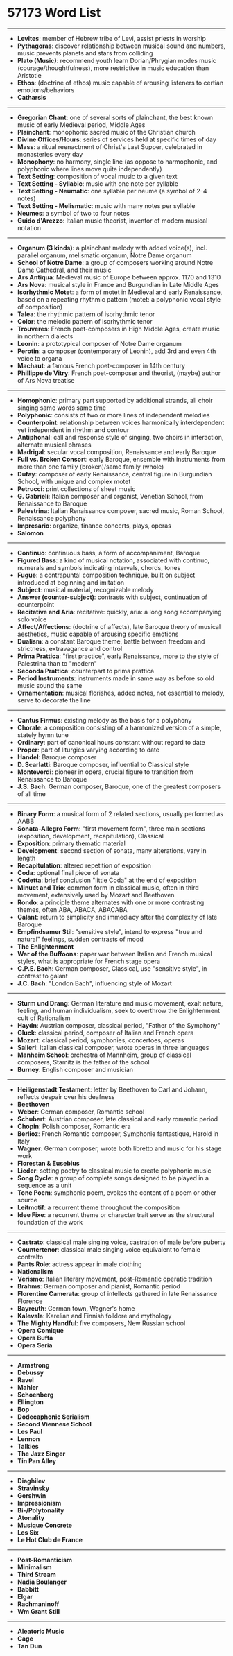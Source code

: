 # 57173 Word List

---

- __Levites__: member of Hebrew tribe of Levi, assist priests in worship
- __Pythagoras__: discover relationship between musical sound and numbers, music prevents planets and stars from colliding
- __Plato (Music)__: recommend youth learn Dorian/Phrygian modes music (courage/thoughtfulness), more restrictive in music education than Aristotle
- __Ethos__: (doctrine of ethos) music capable of arousing listeners to certian emotions/behaviors
- __Catharsis__

---

- __Gregorian Chant__: one of several sorts of plainchant, the best known music of early Medieval period, Middle Ages
- __Plainchant__: monophonic sacred music of the Christian church
- __Divine Offices/Hours__: series of services held at specific times of day
- __Mass__: a ritual reenactment of Christ's Last Supper, celebrated in monasteries every day
- __Monophony__: no harmony, single line (as oppose to harmophonic, and polyphonic where lines move quite independently)
- __Text Setting__: composition of vocal music to a given text
- __Text Setting - Syllabic__: music with one note per syllable
- __Text Setting - Neumatic__: one syllable per neume (a symbol of 2-4 notes)
- __Text Setting - Melismatic__: music with many notes per syllable
- __Neumes__: a symbol of two to four notes
- __Guido d'Arezzo__: Italian music theorist, inventor of modern musical notation

---

- __Organum (3 kinds)__: a plainchant melody with added voice(s), incl. parallel organum, melismatic organum, Notre Dame organum
- __School of Notre Dame__: a group of composers working around Notre Dame Cathedral, and their music
- __Ars Antiqua__: Medieval music of Europe between approx. 1170 and 1310
- __Ars Nova__: musical style in France and Burgundian in Late Middle Ages
- __Isorhythmic Motet__: a form of motet in Medieval and early Renaissance, based on a repeating rhythmic pattern (motet: a polyphonic vocal style of composition)
- __Talea__: the rhythmic pattern of isorhythmic tenor
- __Color__: the melodic pattern of isorhythmic tenor
- __Trouveres__: French poet-composers in High Middle Ages, create music in northern dialects
- __Leonin__: a prototypical composer of Notre Dame organum
- __Perotin__: a composer (contemporary of Leonin), add 3rd and even 4th voice to organa
- __Machaut__: a famous French poet-composer in 14th century
- __Phillippe de Vitry__: French poet-composer and theorist, (maybe) author of Ars Nova treatise

---

- __Homophonic__: primary part supported by additional strands, all choir singing same words same time
- __Polyphonic__: consists of two or more lines of independent melodies
- __Counterpoint__: relationship between voices harmonically interdependent yet independent in rhythm and contour
- __Antiphonal__: call and response style of singing, two choirs in interaction, alternate musical phrases
- __Madrigal__: secular vocal composition, Renaissance and early Baroque
- __Full vs. Broken Consort__: early Baroque, ensemble with instruments from more than one family (broken)/same family (whole)
- __Dufay__: composer of early Renaissance, central figure in Burgundian School, with unique and complex motet
- __Petrucci__: print collections of sheet music
- __G. Gabrieli__: Italian composer and organist, Venetian School, from Renaissance to Baroque
- __Palestrina__: Italian Renaissance composer, sacred music, Roman School, Renaissance polyphony
- __Impresario__: organize, finance concerts, plays, operas
- __Salomon__

---

- __Continuo__: continuous bass, a form of accompaniment, Baroque
- __Figured Bass__: a kind of musical notation, associated with continuo, numerals and symbols indicating intervals, chords, tones
- __Fugue__: a contrapuntal composition technique, built on subject introduced at beginning and imitation
- __Subject__: musical material, recognizable melody
- __Answer (counter-subject)__: contrasts with subject, continuation of counterpoint
- __Recitative and Aria__: recitative: quickly, aria: a long song accompanying solo voice
- __Affect/Affections__: (doctrine of affects), late Baroque theory of musical aesthetics, music capable of arousing specific emotions
- __Dualism__: a constant Baroque theme, battle between freedom and strictness, extravagance and control
- __Prima Prattica__: "first practice", early Renaissance, more to the style of Palestrina than to "modern"
- __Seconda Prattica__: counterpart to prima prattica
- __Period Instruments__: instruments made in same way as before so old music sound the same
- __Ornamentation__: musical florishes, added notes, not essential to melody, serve to decorate the line

---

- __Cantus Firmus__: existing melody as the basis for a polyphony
- __Chorale__: a composition consisting of a harmonized version of a simple, stately hymn tune
- __Ordinary__: part of canonical hours constant without regard to date
- __Proper__: part of liturgies varying according to date
- __Handel__: Baroque composer
- __D. Scarlatti__: Baroque composer, influential to Classical style
- __Monteverdi__: pioneer in opera, crucial figure to transition from Renaissance to Baroque
- __J.S. Bach__: German composer, Baroque, one of the greatest composers of all time

---

- __Binary Form__: a musical form of 2 related sections, usually performed as AABB
- __Sonata-Allegro Form__: "first movement form", three main sections (exposition, development, recapitulation), Classical
- __Exposition__: primary thematic material
- __Development__: second section of sonata, many alterations, vary in length
- __Recapitulation__: altered repetition of exposition
- __Coda__: optional final piece of sonata
- __Codetta__: brief conclusion "little Coda" at the end of exposition
- __Minuet and Trio__: common form in classical music, often in third movement, extensively used by Mozart and Beethoven
- __Rondo__: a principle theme alternates with one or more contrasting themes, often ABA, ABACA, ABACABA
- __Galant__: return to simplicity and immediacy after the complexity of late Baroque
- __Empfindsamer Stil__: "sensitive style", intend to express "true and natural" feelings, sudden contrasts of mood
- __The Enlightenment__
- __War of the Buffoons__: paper war between Italian and French musical styles, what is appropriate for French stage opera
- __C.P.E. Bach__: German composer, Classical, use "sensitive style", in contrast to galant
- __J.C. Bach__: "London Bach", influencing style of Mozart

---

- __Sturm und Drang__: German literature and music movement, exalt nature, feeling, and human individualism, seek to overthrow the Enlightenment cult of Rationalism
- __Haydn__: Austrian composer, classical period, "Father of the Symphony"
- __Gluck__: classical period, composer of Italian and French opera
- __Mozart__: classical period, symphonies, concertoes, operas
- __Salieri__: Italian classical composer, wrote operas in three languages
- __Manheim School__: orchestra of Mannheim, group of classical composers, Stamitz is the father of the school
- __Burney__: English composer and musician

---

- __Heiligenstadt Testament__: letter by Beethoven to Carl and Johann, reflects despair over his deafness
- __Beethoven__
- __Weber__: German composer, Romantic school
- __Schubert__: Austrian composer, late classical and early romantic period
- __Chopin__: Polish composer, Romantic era
- __Berlioz__: French Romantic composer, Symphonie fantastique, Harold in Italy
- __Wagner__: German composer, wrote both libretto and music for his stage work
- __Florestan & Eusebius__
- __Lieder__: setting poetry to classical music to create polyphonic music
- __Song Cycle__: a group of complete songs designed to be played in a sequence as a unit
- __Tone Poem__: symphonic poem, evokes the content of a poem or other source
- __Leitmotif__: a recurrent theme throughout the composition
- __Idee Fixe__: a recurrent theme or character trait serve as the structural foundation of the work

---

- __Castrato__: classical male singing voice, castration of male before puberty
- __Countertenor__: classical male singing voice equivalent to female contralto
- __Pants Role__: actress appear in male clothing
- __Nationalism__
- __Verismo__: Italian literary movement, post-Romantic operatic tradition
- __Brahms__: German composer and pianist, Romantic period
- __Florentine Camerata__: group of intellects gathered in late Renaissance Florence
- __Bayreuth__: German town, Wagner's home
- __Kalevala__: Karelian and Finnish folklore and mythology
- __The Mighty Handful__: five composers, New Russian school
- __Opera Comique__
- __Opera Buffa__
- __Opera Seria__

---

- __Armstrong__
- __Debussy__
- __Ravel__
- __Mahler__
- __Schoenberg__
- __Ellington__
- __Bop__
- __Dodecaphonic Serialism__
- __Second Viennese School__
- __Les Paul__
- __Lennon__
- __Talkies__
- __The Jazz Singer__
- __Tin Pan Alley__

---

- __Diaghilev__
- __Stravinsky__
- __Gershwin__
- __Impressionism__
- __Bi-/Polytonality__
- __Atonality__
- __Musique Concrete__
- __Les Six__
- __Le Hot Club de France__

---

- __Post-Romanticism__
- __Minimalism__
- __Third Stream__
- __Nadia Boulanger__
- __Babbitt__
- __Elgar__
- __Rachmaninoff__
- __Wm Grant Still__

---

- __Aleatoric Music__
- __Cage__
- __Tan Dun__
